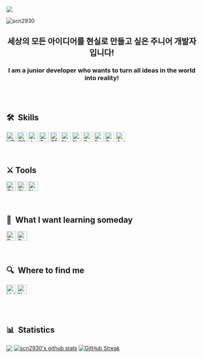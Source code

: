 <img src="https://capsule-render.vercel.app/api?type=venom&color=75BDE0&height=300&section=header&text=Hi,&nbsp;I'm&nbsp;JaeHyeok&fontSize=70"/>
<p align="left"> <img src="https://komarev.com/ghpvc/?username=scn2930&label=Visitors&color=079711&style=flat" alt="scn2930" /> </p>
<h2 align="center">세상의 모든 아이디어를 현실로 만들고 싶은 주니어 개발자입니다!</h2>
<h3 align="center">I am a junior developer who wants to turn all ideas in the world into reality!</h3>

<br><br>

## 🛠  Skills
<span><img src="https://img.shields.io/badge/HTML5-282C34?logo=html5&logoColor=E34F26" alt="HTML5 logo" title="HTML5" height="25" /></span>
<span><img src="https://img.shields.io/badge/CSS3-282C34?logo=css3&logoColor=1572B6" alt="CSS3 logo" title="CSS3" height="25" /></span>
<span><img src="https://img.shields.io/badge/JavaScript-282C34?logo=javascript&logoColor=F7DF1E" alt="JavaScript logo" title="JavaScript" height="25"/></span>
<span><img src="https://img.shields.io/badge/TypeScript-282C34?logo=typescript&logoColor=3178C6" alt="TypeScript logo" title="TypeScript" height="25" /></span>
<span><img src="https://img.shields.io/badge/REACT-282C34?logo=react&logoColor=1572B6" alt="REACT logo" title="REACT" height="25" /></span>
<span><img src="https://img.shields.io/badge/Next.js-282C34?logo=Next.js&logoColor=fff" alt="Next.js logo" title="Next.js" height="25" /></span>
<span><img src="https://img.shields.io/badge/Node.js-282C34?logo=Node.js&logoColor=339933" alt="Node.js logo" title="Node.js" height="25" /></span>
<span><img src="https://img.shields.io/badge/Swiper-282C34?logo=Swiper&logoColor=2496ED" alt="Swiper logo" title="Swiper" height="25" /></span>
<span><img src="https://img.shields.io/badge/Express.js-000000?logo=express&logoColor=fff" alt="Express logo" title="Express" height="25" /></span>
<span><img src="https://img.shields.io/badge/Socket.io-010101?&logo=Socket.io&logoColor=white" alt="Soket.io logo" title="Socket.io" height="25" /></span>
<span><img src="https://img.shields.io/badge/axios.js-000000?&logo=axios&logoColor=854195" alt="Axios logo" title="Axios" height="25" /></span>


<br>

## ⚔️ Tools 
<span><img src="https://img.shields.io/badge/GitHub-000000?&logo=GitHub&logoColor=white" alt="GitHub logo" title="GitHub" height="25" /></span>
<span><img src="https://img.shields.io/badge/Slack-000000?&logo=Slack&logoColor=white" alt="Slack logo" title="Slack" height="25" /></span>
<span><img src="https://img.shields.io/badge/Notion-000000?logo=notion&logoColor=white" alt="Notion logo" title="Notion" height="25" /></span>

<br>

## 📖  What I want learning someday
<span><img src="https://img.shields.io/badge/Docker-282C34?logo=Docker&logoColor=2496ED" alt="Docker logo" title="Docker" height="25" /></span>
<span><img src="https://img.shields.io/badge/-Redux-black?logo=redux" alt="Redux logo" title="Redux" height="25" /></span>

<br>

## 🔍  Where to find me
<a href="https://velog.io/@fed/posts"><img src="https://img.shields.io/badge/Velog-282C34?logo=Velog&logoColor=20C997" alt="Velog logo" title="Velog" height="25" /></a>
<a href="https://www.notion.so/11598c9e78ef8057bce1fda8f1e12b91?pvs=4"><img src="https://img.shields.io/badge/Notion-000000?logo=notion&logoColor=white" alt="Notion logo" title="Notion" height="25" /></a>

<br><br>

## 📊  Statistics
<a href="https://github.com/scn2930/github-readme-stats"><img align="center" src="https://github-readme-stats.vercel.app/api/top-langs/?username=scn2930&layout=compact&theme=black&hide_border=true" /></a> 
<a href="https://github.com/scn2930/github-readme-stats"><img align="center" src="https://github-readme-stats.vercel.app/api?username=scn2930&show_icons=true&include_all_commits=true&theme=black&hide_border=true" alt="scn2930's github stats" /></a>
<a href="https://git.io/streak-stats"><img align="center" src="https://streak-stats.demolab.com?user=scn2930&theme=transparent&hide_border=true" alt="GitHub Streak" /></a>






